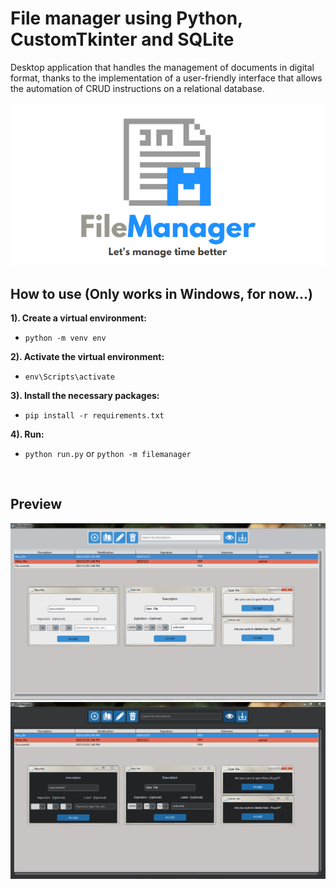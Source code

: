 # File manager using Python, CustomTkinter and SQLite

Desktop application that handles the management of documents in digital format, thanks to the implementation of a user-friendly interface that allows the automation of CRUD instructions on a relational database.

<p align="center">
    <picture>
        <img src="filemanager/static/assets/banner.png"/>
    </picture>
</p>

## How to use (Only works in Windows, for now...)

**1). Create a virtual environment:**
* `python -m venv env`

**2). Activate the virtual environment:**
* `env\Scripts\activate`

**3). Install the necessary packages:**
* `pip install -r requirements.txt`

**4). Run:**
* `python run.py` or `python -m filemanager`

<br/>

## Preview

<p align="center">
    <picture>
        <img src="filemanager/static/assets/screenshot_1.png" width="800" />
    </picture>
    <picture>
        <img src="filemanager/static/assets/screenshot_2.png" width="800" />
    </picture>
</p>
